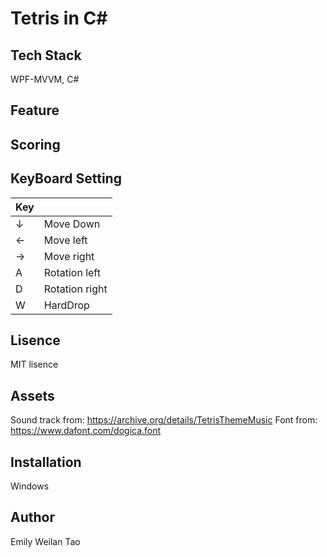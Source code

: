 # Tetris in C#
## Tech Stack
WPF-MVVM, C#

## Feature

## Scoring

## KeyBoard Setting
| Key |  |
|---|---|
| ↓ | Move Down |
| ← | Move left |
| → | Move right |
| A | Rotation left |
| D | Rotation right |
| W | HardDrop |

## Lisence
MIT lisence

## Assets
Sound track from: https://archive.org/details/TetrisThemeMusic
Font from: https://www.dafont.com/dogica.font
## Installation 
Windows

## Author
Emily Weilan Tao
